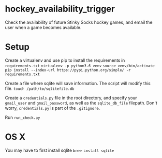 # hockey_availability_trigger

Check the availability of future Stinky Socks hockey games, and email the user when a game becomes available.

# Setup
Create a virtualenv and use pip to install the requirements in `requirements.txt`
`virtualenv -p python3.6 venv`
`source venv/bin/activate`
`pip install --index-url https://pypi.python.org/simple/ -r requirements.txt`

Create a file where sqlite will save information. The script will modify this file.
`touch /path/to/sqlitefile.db`

Create a `credentials.py` file in the root directory, and specify your `gmail_user` and `gmail_password`, as well as the `sqlite_db_file` filepath. Don't worry, `credentials.py` is part of the `.gitignore`.

Run `run_check.py`

# OS X
You may have to first install sqlite
`brew install sqlite`
